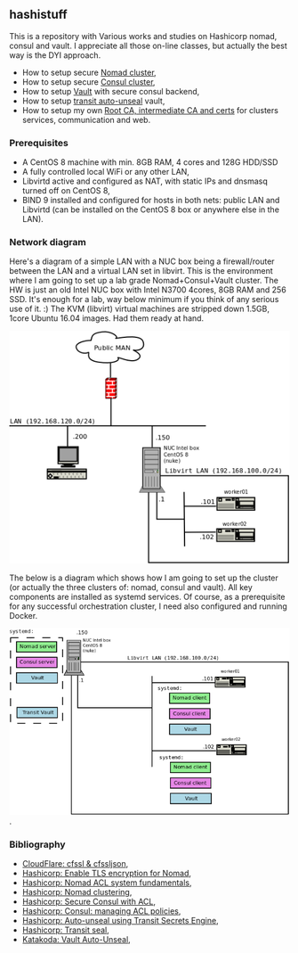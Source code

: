 ## hashistuff
This is a repository with Various works and studies on Hashicorp nomad, consul and vault.
I appreciate all those on-line classes, but actually the best way is the DYI approach. 

* How to setup secure [Nomad cluster](nomad/README.md),
* How to setup secure [Consul cluster](consul/README.md), 
* How to setup [Vault](vault/README.md) with secure consul backend,
* How to setup [transit auto-unseal](vault/transit.md) vault,
* How to setup my own [Root CA, intermediate CA and certs](cfssl/README.md) for clusters services, communication and web.

### Prerequisites

* A CentOS 8 machine with min. 8GB RAM, 4 cores and 128G HDD/SSD
* A fully controlled local WiFi or any other LAN,
* Libvirtd active and configured as NAT, with static IPs and dnsmasq turned off on CentOS 8,
* BIND 9 installed and configured for hosts in both nets: public LAN and Libvirtd (can be installed on the CentOS 8 box or anywhere else in the LAN).

### Network diagram

Here's a diagram of a simple LAN with a NUC box being a firewall/router between the LAN and a virtual LAN set in libvirt. This is the environment where I am going to set up a lab grade Nomad+Consul+Vault cluster.
The HW is just an old Intel NUC box with Intel N3700 4cores, 8GB RAM and 256 SSD. It's enough for a lab, way below minimum if you think of any serious use of it. :) The KVM (libvirt) virtual machines are stripped down 1.5GB, 1core Ubuntu 16.04 images. Had them ready at hand. 

![LAN diagram](pictures/Diagram-LAN.png)

The below is a diagram which shows how I am going to set up the cluster (or actually the three clusters of: nomad, consul and vault). All key components are installed as systemd services. Of course, as a prerequisite for any successful orchestration cluster, I need also configured and running Docker. 

![Cluster in LAN](pictures/Diagram-cluster-LAN.png).

### Bibliography

 * [CloudFlare: cfssl & cfssljson](https://github.com/cloudflare/cfssl),
 * [Hashicorp: Enable TLS encryption for Nomad](https://learn.hashicorp.com/nomad/transport-security/enable-tls),
 * [Hashicorp: Nomad ACL system fundamentals](https://learn.hashicorp.com/nomad/acls/fundamentals),
 * [Hashicorp: Nomad clustering](https://learn.hashicorp.com/nomad/getting-started/cluster),
 * [Hashicorp: Secure Consul with ACL](https://learn.hashicorp.com/consul/security-networking/production-acls),
 * [Hashicorp: Consul: managing ACL policies](https://learn.hashicorp.com/consul/security-networking/managing-acl-policies),
 * [Hashicorp: Auto-unseal using Transit Secrets Engine](https://learn.hashicorp.com/vault/operations/autounseal-transit),
 * [Hashicorp: Transit seal](https://www.vaultproject.io/docs/configuration/seal/transit/),
 * [Katakoda: Vault Auto-Unseal](https://www.katacoda.com/hashicorp/scenarios/vault-auto-unseal),

